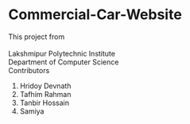 # Commercial-Car-Website

This project from<br><br>
Lakshmipur Polytechnic Institute<br>
Department of Computer Science <br>
Contributors
1. Hridoy Devnath
2. Tafhim Rahman
3. Tanbir Hossain
4. Samiya
